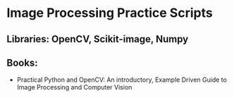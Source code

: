 # Image Processing Practice Scripts

## Libraries: OpenCV, Scikit-image, Numpy

## Books: 
* Practical Python and OpenCV: An introductory, Example Driven Guide to Image Processing and Computer Vision

